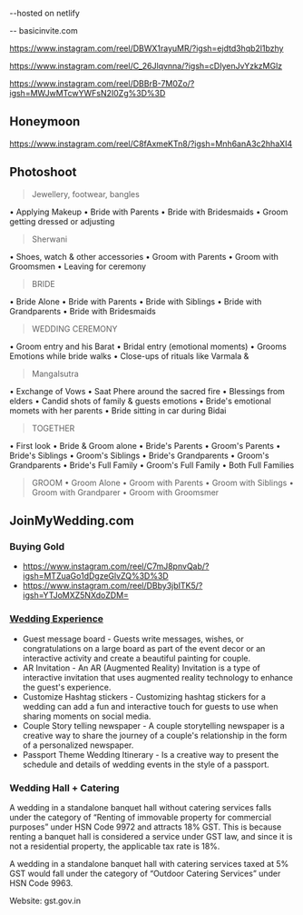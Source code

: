 --hosted on netlify

-- basicinvite.com

https://www.instagram.com/reel/DBWX1rayuMR/?igsh=ejdtd3hqb2l1bzhy

https://www.instagram.com/reel/C_26Jlqvnna/?igsh=cDIyenJvYzkzMGlz

https://www.instagram.com/reel/DBBrB-7M0Zo/?igsh=MWJwMTcwYWFsN2I0Zg%3D%3D

## Honeymoon

https://www.instagram.com/reel/C8fAxmeKTn8/?igsh=Mnh6anA3c2hhaXI4

## Photoshoot

> Jewellery, footwear, bangles

• Applying Makeup
• Bride with Parents
• Bride with Bridesmaids
• Groom getting dressed or adjusting

> Sherwani

• Shoes, watch & other accessories
• Groom with Parents
• Groom with Groomsmen
• Leaving for ceremony

> BRIDE

• Bride Alone
• Bride with Parents
• Bride with Siblings
• Bride with Grandparents
• Bride with Bridesmaids

> WEDDING CEREMONY

• Groom entry and his Barat
• Bridal entry (emotional moments)
• Grooms Emotions while bride walks
• Close-ups of rituals like Varmala &

> Mangalsutra

• Exchange of Vows
• Saat Phere around the sacred fire
• Blessings from elders
• Candid shots of family & guests emotions
• Bride's emotional momets with her parents
• Bride sitting in car during Bidai

> TOGETHER

• First look
• Bride & Groom alone
• Bride's Parents
• Groom's Parents
• Bride's Siblings
• Groom's Siblings
• Bride's Grandparents
• Groom's Grandparents
• Bride's Full Family
• Groom's Full Family
• Both Full Families

> GROOM
• Groom Alone
• Groom with Parents
• Groom with Siblings
• Groom with Grandparer
• Groom with Groomsmer

## JoinMyWedding.com

### Buying Gold
- https://www.instagram.com/reel/C7mJ8pnvQab/?igsh=MTZuaGo1dDgzeGlvZQ%3D%3D
- https://www.instagram.com/reel/DBby3jbITK5/?igsh=YTJoMXZ5NXdoZDM=

### [Wedding Experience](https://www.instagram.com/reel/DEkZJTvzjjw/?igsh=MWx5NGoxM2J4bzE5)

- Guest message board - Guests write messages, wishes, or congratulations on a large board as part of the event decor or an interactive activity and create a beautiful painting for couple.
- AR Invitation - An AR (Augmented Reality) Invitation is a type of interactive invitation that uses augmented reality technology to enhance the guest's experience.
- Customize Hashtag stickers - Customizing hashtag stickers for a wedding can add a fun and interactive touch for guests to use when sharing moments on social media.
- Couple Story telling newspaper - A couple storytelling newspaper is a creative way to share the journey of a couple's relationship in the form of a personalized newspaper.
- Passport Theme Wedding Itinerary - Is a creative way to present the schedule and details of wedding events in the style of a passport.

### Wedding Hall + Catering
A wedding in a standalone banquet hall without catering services falls under the category of “Renting of immovable property for commercial purposes” under HSN Code 9972 and attracts 18% GST. This is because renting a banquet hall is considered a service under GST law, and since it is not a residential property, the applicable tax rate is 18%.

A wedding in a standalone banquet hall with catering services taxed at 5% GST would fall under the category of “Outdoor Catering Services” under HSN Code 9963.

Website: gst.gov.in

